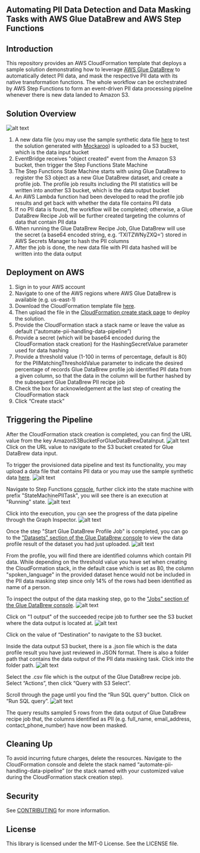 ## Automating PII Data Detection and Data Masking Tasks with AWS Glue DataBrew and AWS Step Functions

## Introduction

This repository provides an AWS CloudFormation template that deploys a sample solution demonstrating how to leverage [AWS Glue DataBrew](https://aws.amazon.com/glue/features/databrew/) to automatically detect PII data, and mask the respective PII data with its native transformation functions. The whole workflow can be orchestrated by AWS Step Functions to form an event-driven PII data processing pipeline whenever there is new data landed to Amazon S3.

## Solution Overview

![alt text](images/ArchitectureDiagram.png "Architecture Diagram")
1.	A new data file (you may use the sample synthetic data file [here](https://github.com/aws-samples/automating-pii-data-detection-and-data-masking-tasks-with-aws-glue-databrew-and-aws-step-functions/raw/main/data/pii-sample-dataset.csv) to test the solution generated with [Mockaroo](https://www.mockaroo.com/)) is uploaded to a S3 bucket, which is the data input bucket
2.	EventBridge receives "object created" event from the Amazon S3 bucket, then trigger the Step Functions State Machine
3.	The Step Functions State Machine starts with using Glue DataBrew to register the S3 object as a new Glue DataBrew dataset, and create a profile job. The profile job results including the PII statistics will be written into another S3 bucket, which is the data output bucket
4.	An AWS Lambda function had been developed to read the profile job results and get back with whether the data file contains PII data
5.	If no PII data is found, the workflow will be completed; otherwise, a Glue DataBrew Recipe Job will be further created targeting the columns of data that contain PII data
6.	When running the Glue DataBrew Recipe Job, Glue DataBrew will use the secret (a base64 encoded string, e.g. ‘TXlTZWNyZXQ=’) stored in AWS Secrets Manager to hash the PII columns
7.	After the job is done, the new data file with PII data hashed will be written into the data output

## Deployment on AWS

1.	Sign in to your AWS account
2.	Navigate to one of the AWS regions where AWS Glue DataBrew is available (e.g. us-east-1)
3.	Download the CloudFormation template file [here](https://github.com/aws-samples/automating-pii-data-detection-and-data-masking-tasks-with-aws-glue-databrew-and-aws-step-functions/raw/main/cloudformation-template/AutomatingGlueDataBrewPIIDataDetectionAndMasking.yaml).
4.	Then upload the file in the [CloudFormation create stack page](https://console.aws.amazon.com/cloudformation/home#/stacks/create/template) to deploy the solution.
4.	Provide the CloudFormation stack a stack name or leave the value as default (“automate-pii-handling-data-pipeline”)
5.	Provide a secret (which will be base64 encoded during the CloudFormation stack creation) for the HashingSecretValue parameter used for data hashing
6.	Provide a threshold value (1-100 in terms of percentage, default is 80) for the PIIMatchingThresholdValue parameter to indicate the desired percentage of records Glue DataBrew profile job identified PII data from a given column, so that the data in the column will be further hashed by the subsequent Glue DataBrew PII recipe job
7.	Check the box for acknowledgement at the last step of creating the CloudFormation stack
8.	Click “Create stack” 

## Triggering the Pipeline

After the CloudFormation stack creation is completed, you can find the URL value from the key AmazonS3BucketForGlueDataBrewDataInput.
![alt text](images/CloudFormationOutput.png)
Click on the URL value to navigate to the S3 bucket created for Glue DataBrew data input.

To trigger the provisioned data pipeline and test its functionality, you may upload a data file that contains PII data or you may use the sample synthetic data [here](https://github.com/aws-samples/automating-pii-data-detection-and-data-masking-tasks-with-aws-glue-databrew-and-aws-step-functions/raw/main/data/pii-sample-dataset.csv).
![alt text](images/UploadData.png)

Navigate to Step Functions [console](https://ap-southeast-1.console.aws.amazon.com/states/), further click into the state machine with prefix "StateMachinePIITask", you will see there is an execution at "Running" state.
![alt text](images/StepFunctionsStateMachine.png)

Click into the execution, you can see the progress of the data pipeline through the Graph Inspector.
![alt text](images/StepFunctionsGraphInspector.png)

Once the step "Start Glue DataBrew Profile Job" is completed, you can go to the ["Datasets" section of the Glue DataBrew console](https://console.aws.amazon.com/databrew/home#datasets) to view the data profile result of the dataset you had just uploaded.
![alt text](images/GlueDataBrewProfileJobResults.png)

From the profile, you will find there are identified columns which contain PII data. While depending on the threshold value you have set when creating the CloudFormation stack, in the default case which is set as 80, the column "spoken_language" in the provided dataset hence would not be included in the PII data masking step since only 14% of the rows had been identified as name of a person.

To inspect the output of the data masking step, go to the ["Jobs" section of the Glue DataBrew console](https://console.aws.amazon.com/databrew/home#jobs?tab=recipe). 
![alt text](images/GlueDataBrewRecipeJob.png)

Click on "1 output" of the succeeded recipe job to further see the S3 bucket where the data output is located at.
![alt text](images/GlueDataBrewRecipeJobOutput.png)

Click on the value of “Destination” to navigate to the S3 bucket.

Inside the data output S3 bucket, there is a .json file which is the data profile result you have just reviewed in JSON format. There is also a folder path that contains the data output of the PII data masking task. Click into the folder path.
![alt text](images/QueryData.png)

Select the .csv file which is the output of the Glue DataBrew recipe job. Select “Actions”, then click “Query with S3 Select”.

Scroll through the page until you find the “Run SQL query” button. Click on “Run SQL query”.
![alt text](images/QueryDataResults.png)

The query results sampled 5 rows from the data output of Glue DataBrew recipe job that, the columns identified as PII (e.g. full_name, email_address, contact_phone_number) have now been masked.

## Cleaning Up

To avoid incurring future charges, delete the resources.
Navigate to the CloudFormation console and delete the stack named “automate-pii-handling-data-pipeline” (or the stack named with your customized value during the CloudFormation stack creation step).

## Security

See [CONTRIBUTING](CONTRIBUTING.md#security-issue-notifications) for more information.

## License

This library is licensed under the MIT-0 License. See the LICENSE file.

